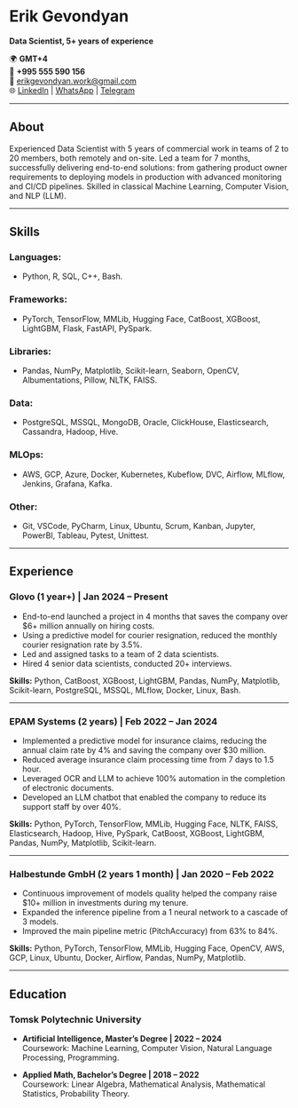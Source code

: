 # Erik Gevondyan

**Data Scientist, 5+ years of experience**

🌍 **GMT+4**  
📱 **+995 555 590 156**  
📧 [erikgevondyan.work@gmail.com](mailto:erikgevondyan.work@gmail.com)  
🌐 [LinkedIn](https://linkedin.com/in/erikgevondyan) | [WhatsApp](https://wa.me/995555590156) | [Telegram](https://t.me/erikgevondyan_work)

---

## About

Experienced Data Scientist with 5 years of commercial work in teams of 2 to 20 members, both remotely and on-site. Led a team for 7 months, successfully delivering end-to-end solutions: from gathering product owner requirements to deploying models in production with advanced monitoring and CI/CD pipelines. Skilled in classical Machine Learning, Computer Vision, and NLP (LLM).

---

## Skills

### **Languages:**
- Python, R, SQL, C++, Bash.

### **Frameworks:**
- PyTorch, TensorFlow, MMLib, Hugging Face, CatBoost, XGBoost, LightGBM, Flask, FastAPI, PySpark.

### **Libraries:**
- Pandas, NumPy, Matplotlib, Scikit-learn, Seaborn, OpenCV, Albumentations, Pillow, NLTK, FAISS.

### **Data:**
- PostgreSQL, MSSQL, MongoDB, Oracle, ClickHouse, Elasticsearch, Cassandra, Hadoop, Hive.

### **MLOps:**
- AWS, GCP, Azure, Docker, Kubernetes, Kubeflow, DVC, Airflow, MLflow, Jenkins, Grafana, Kafka.

### **Other:**
- Git, VSCode, PyCharm, Linux, Ubuntu, Scrum, Kanban, Jupyter, PowerBI, Tableau, Pytest, Unittest.

---

## Experience

### **Glovo (1 year+) | Jan 2024 – Present**
- End-to-end launched a project in 4 months that saves the company over $6+ million annually on hiring costs.
- Using a predictive model for courier resignation, reduced the monthly courier resignation rate by 3.5%.
- Led and assigned tasks to a team of 2 data scientists.
- Hired 4 senior data scientists, conducted 20+ interviews.

**Skills:** Python, CatBoost, XGBoost, LightGBM, Pandas, NumPy, Matplotlib, Scikit-learn, PostgreSQL, MSSQL, MLflow, Docker, Linux, Bash.

---

### **EPAM Systems (2 years) | Feb 2022 – Jan 2024**
- Implemented a predictive model for insurance claims, reducing the annual claim rate by 4% and saving the company over $30 million.
- Reduced average insurance claim processing time from 7 days to 1.5 hour.
- Leveraged OCR and LLM to achieve 100% automation in the completion of electronic documents.
- Developed an LLM chatbot that enabled the company to reduce its support staff by over 40%.

**Skills:** Python, PyTorch, TensorFlow, MMLib, Hugging Face, NLTK, FAISS, Elasticsearch, Hadoop, Hive, PySpark, CatBoost, XGBoost, LightGBM, Pandas, NumPy, Matplotlib, Scikit-learn.

---

### **Halbestunde GmbH (2 years 1 month) | Jan 2020 – Feb 2022**
- Continuous improvement of models quality helped the company raise $10+ million in investments during my tenure.
- Expanded the inference pipeline from a 1 neural network to a cascade of 3 models.
- Improved the main pipeline metric (PitchAccuracy) from 63% to 84%.

**Skills:** Python, PyTorch, TensorFlow, MMLib, Hugging Face, OpenCV, AWS, GCP, Linux, Ubuntu, Docker, Airflow, Pandas, NumPy, Matplotlib.

---

## Education

### **Tomsk Polytechnic University**
- **Artificial Intelligence, Master’s Degree | 2022 – 2024**  
  Coursework: Machine Learning, Computer Vision, Natural Language Processing, Programming.

- **Applied Math, Bachelor’s Degree | 2018 – 2022**  
  Coursework: Linear Algebra, Mathematical Analysis, Mathematical Statistics, Probability Theory.
